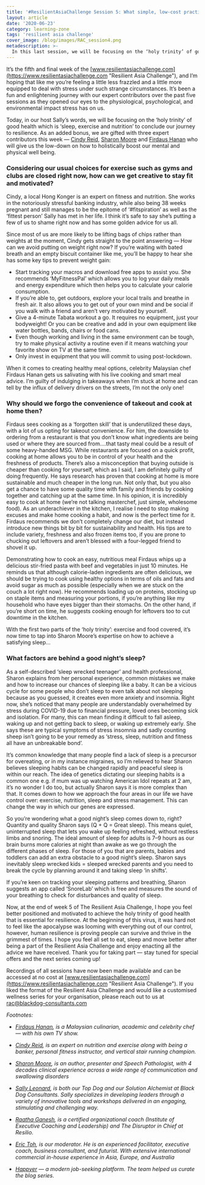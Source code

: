 ```yaml
---
title: '#ResilientAsiaChallenge Session 5: What simple, low-cost practical changes can I make in the way I eat, sleep, and move so I can live a more resilient life?'
layout: article
date: '2020-06-23'
category: learning-zone
tags: 'resilient asia challenge'
cover_image: /blog/images/RAC_session4.png
metadescription: >-
  In this last session, we will be focusing on the ‘holy trinity’ of good health which is ‘sleep, exercise and nutrition’ to conclude our journey to resilience.
---
```


It’s the fifth and final week of the [www.resilientasiachallenge.com](https://www.resilientasiachallenge.com "Resilient Asia Challenge"), and I’m hoping that like me you’re feeling a little less frazzled and a little more equipped to deal with stress under such strange circumstances. It’s been a fun and enlightening journey with our expert contributors over the past five sessions as they opened our eyes to the physiological, psychological, and environmental impact stress has on us.

Today, in our host Sally’s words, we will be focusing on the ‘holy trinity’ of good health which is ‘sleep, exercise and nutrition’ to conclude our journey to resilience. As an added bonus, we are gifted with three expert contributors this week — [Cindy Reid](https://www.linkedin.com/in/cynthia-leung-200498169/ "Cindy Reid"), [Sharon Moore](https://www.linkedin.com/in/sharon-moore-2b050b16/ "Sharon Moore") and [Firdaus Hanan](https://www.linkedin.com/in/firdaus-abd-hanan-38b59389/ "Firdaus Hanan") who will give us the low-down on how to holistically boost our mental and physical well being.

### Considering our usual choices for exercise such as gyms and clubs are closed right now, how can we get creative to stay fit and motivated?

Cindy, a local Hong Konger is an expert on fitness and nutrition. She works in the notoriously stressful banking industry, while also being 38 weeks pregnant and still manages to be the epitome of ‘#fitspiration’ as well as the ‘fittest person’ Sally has met in her life. I think it’s safe to say she’s putting a few of us to shame right now and has some golden advice for us all.

Since most of us are more likely to be lifting bags of chips rather than weights at the moment, Cindy gets straight to the point answering — How can we avoid putting on weight right now? If you’re waiting with bated breath and an empty biscuit container like me, you’ll be happy to hear she has some key tips to prevent weight gain:

- Start tracking your macros and download free apps to assist you. She recommends ‘MyFitnessPal’ which allows you to log your daily meals and energy expenditure which then helps you to calculate your calorie consumption.
- If you’re able to, get outdoors, explore your local trails and breathe in fresh air. It also allows you to get out of your own mind and be social if you walk with a friend and aren’t very motivated by yourself.
- Give a 4-minute Tabata workout a go. It requires no equipment, just your bodyweight! Or you can be creative and add in your own equipment like water bottles, bands, chairs or food cans.
- Even though working and living in the same environment can be tough, try to make physical activity a routine even if it means watching your favorite show on TV at the same time.
- Only invest in equipment that you will commit to using post-lockdown.

When it comes to creating healthy meal options, celebrity Malaysian chef Firdaus Hanan gets us salivating with his live cooking and smart meal advice. I’m guilty of indulging in takeaways when I’m stuck at home and can tell by the influx of delivery drivers on the streets, I’m not the only one!

### Why should we forgo the convenience of takeout and cook at home then?

Firdaus sees cooking as a ‘forgotten skill’ that is underutilized these days, with a lot of us opting for takeout convenience. For him, the downside to ordering from a restaurant is that you don’t know what ingredients are being used or where they are sourced from….that tasty meal could be a result of some heavy-handed MSG. While restaurants are focused on a quick profit, cooking at home allows you to be in control of your health and the freshness of products. There’s also a misconception that buying outside is cheaper than cooking for yourself, which as I said, I am definitely guilty of doing frequently. He says research has proven that cooking at home is more sustainable and much cheaper in the long run. Not only that, but you also get a chance to have some quality time with family and friends by cooking together and catching up at the same time. In his opinion, it is incredibly easy to cook at home (we’re not talking masterchef, just simple, wholesome food). As an underachiever in the kitchen, I realise I need to stop making excuses and make home cooking a habit, and now is the perfect time for it. Firdaus recommends we don’t completely change our diet, but instead introduce new things bit by bit for sustainability and health. His tips are to include variety, freshness and also frozen items too, if you are prone to chucking out leftovers and aren’t blessed with a four-legged friend to shovel it up.

Demonstrating how to cook an easy, nutritious meal Firdaus whips up a delicious stir-fried pasta with beef and vegetables in just 10 minutes. He reminds us that although calorie-laden ingredients are often delicious, we should be trying to cook using healthy options in terms of oils and fats and avoid sugar as much as possible (especially when we are stuck on the couch a lot right now). He recommends loading up on proteins, stocking up on staple items and measuring your portions, if you’re anything like my household who have eyes bigger than their stomachs. On the other hand, if you’re short on time, he suggests cooking enough for leftovers too to cut downtime in the kitchen.

With the first two parts of the ‘holy trinity’: exercise and food covered, it’s now time to tap into Sharon Moore’s expertise on how to achieve a satisfying sleep…

### What factors are behind a good night’s sleep?
As a self-described ‘sleep wrecked teenager’ and health professional, Sharon explains from her personal experience, common mistakes we make and how to increase our chances of sleeping like a baby. It can be a vicious cycle for some people who don’t sleep to even talk about not sleeping because as you guessed, it creates even more anxiety and insomnia. Right now, she’s noticed that many people are understandably overwhelmed by stress during COVID-19 due to financial pressure, loved ones becoming sick and isolation. For many, this can mean finding it difficult to fall asleep, waking up and not getting back to sleep, or waking up extremely early. She says these are typical symptoms of stress insomnia and sadly counting sheep isn’t going to be your remedy as ‘stress, sleep, nutrition and fitness all have an unbreakable bond’.

It’s common knowledge that many people find a lack of sleep is a precursor for overeating, or in my instance migraines, so I’m relieved to hear Sharon believes sleeping habits can be changed rapidly and peaceful sleep is within our reach. The idea of genetics dictating our sleeping habits is a common one e.g. if mum was up watching American Idol repeats at 2 am, it’s no wonder I do too, but actually Sharon says it is more complex than that. It comes down to how we approach the four areas in our life we have control over: exercise, nutrition, sleep and stress management. This can change the way in which our genes are expressed.

So you’re wondering what a good night’s sleep comes down to, right? Quantity and quality Sharon says (Q + Q = Great sleep). This means quiet, uninterrupted sleep that lets you wake up feeling refreshed, without restless limbs and snoring. The ideal amount of sleep for adults is 7–9 hours as our brain burns more calories at night than awake as we go through the different phases of sleep. For those of you that are parents, babies and toddlers can add an extra obstacle to a good night’s sleep. Sharon says inevitably sleep wrecked kids = sleeped wrecked parents and you need to break the cycle by planning around it and taking sleep ‘in shifts’.

If you’re keen on tracking your sleeping patterns and breathing, Sharon suggests an app called ‘SnoreLab’ which is free and measures the sound of your breathing to check for disturbances and quality of sleep.

Now, at the end of week 5 of The Resilient Asia Challenge, I hope you feel better positioned and motivated to achieve the holy trinity of good health that is essential for resilience. At the beginning of this virus, it was hard not to feel like the apocalypse was looming with everything out of our control, however, human resilience is proving people can survive and thrive in the grimmest of times. I hope you feel all set to eat, sleep and move better after being a part of the Resilient Asia Challenge and enjoy enacting all the advice we have received.
Thank you for taking part — stay tuned for special offers and the next series coming up!

Recordings of all sessions have now been made available and can be accessed at no cost at [www.resilientasiachallenge.com](https://www.resilientasiachallenge.com "Resilient Asia Challenge"). If you liked the format of the Resilient Asia Challenge and would like a customised wellness series for your organisation, please reach out to us at [rac@blackdog-consultants.com](mailto:rac@blackdog-consultants.com "Raatha Ganesh")

_Footnotes:_

-  _[Firdaus Hanan](https://www.linkedin.com/in/firdaus-abd-hanan-38b59389/ "Firdaus Hanan"), is a Malaysian culinarian, academic and celebrity chef — with his own TV show._

- _[Cindy Reid](https://www.linkedin.com/in/cynthia-leung-200498169/ "Cindy Reid"), is an expert on nutrition and exercise along with being a banker, personal fitness instructor, and vertical stair running champion._

- _[Sharon Moore](https://www.linkedin.com/in/sharon-moore-2b050b16/ "Sharon Moore"), is an author, presenter and Speech Pathologist, with 4 decades clinical experience across a wide range of communication and swallowing disorders_

- _[Sally Leonard](https://www.linkedin.com/in/sallyleonard/ "Sally Leonard"), is both our Top Dog and our Solution Alchemist at Black Dog Consultants. Sally specializes in developing leaders through a variety of innovative tools and workshops delivered in an engaging, stimulating and challenging way._

- _[Raatha Ganesh](https://www.linkedin.com/in/raathaganesh/ "Raatha Ganesh"), is a certified organizational coach (Institute of Executive Coaching and Leadership) and The Disruptor in Chief at Resilio._

- _[Eric Toh](https://www.linkedin.com/in/erictoh/ "Eric Toh"), is our moderator. He is an experienced facilitator, executive coach, business consultant, and futurist. With extensive international commercial in-house experience in Asia, Europe, and Australia_

- _[Happyer](http://www.happyer.io/ "Happyer.IO") — a modern job-seeking platform. The team helped us curate the blog series._